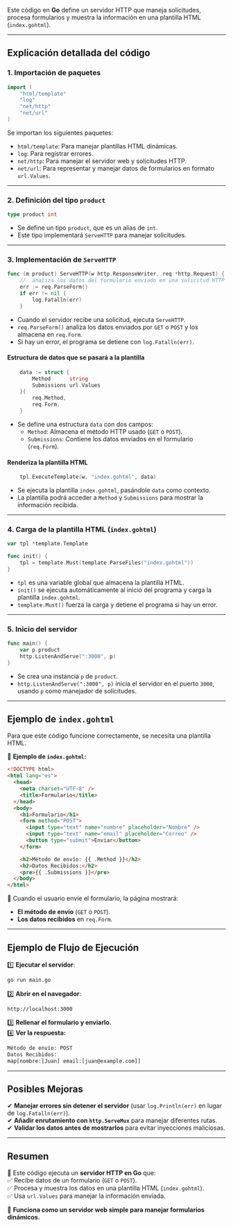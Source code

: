 Este código en **Go** define un servidor HTTP que maneja solicitudes, procesa formularios y muestra la información en una plantilla HTML (`index.gohtml`).

---

## **Explicación detallada del código**

### **1. Importación de paquetes**

```go
import (
	"html/template"
	"log"
	"net/http"
	"net/url"
)
```

Se importan los siguientes paquetes:

- `html/template`: Para manejar plantillas HTML dinámicas.
- `log`: Para registrar errores.
- `net/http`: Para manejar el servidor web y solicitudes HTTP.
- `net/url`: Para representar y manejar datos de formularios en formato `url.Values`.

---

### **2. Definición del tipo `product`**

```go
type product int
```

- Se define un tipo `product`, que es un alias de `int`.
- Este tipo implementará `ServeHTTP` para manejar solicitudes.

---

### **3. Implementación de `ServeHTTP`**

```go
func (m product) ServeHTTP(w http.ResponseWriter, req *http.Request) {
	//  analiza los datos del formulario enviado en una solicitud HTTP
	err := req.ParseForm()
	if err != nil {
		log.Fatalln(err)
	}
```

- Cuando el servidor recibe una solicitud, ejecuta `ServeHTTP`.
- `req.ParseForm()` analiza los datos enviados por `GET` o `POST` y los almacena en `req.Form`.
- Si hay un error, el programa se detiene con `log.Fatalln(err)`.

#### **Estructura de datos que se pasará a la plantilla**

```go
	data := struct {
		Method      string
		Submissions url.Values
	}{
		req.Method,
		req.Form,
	}
```

- Se define una estructura `data` con dos campos:
  - `Method`: Almacena el método HTTP usado (`GET` o `POST`).
  - `Submissions`: Contiene los datos enviados en el formulario (`req.Form`).

#### **Renderiza la plantilla HTML**

```go
	tpl.ExecuteTemplate(w, "index.gohtml", data)
```

- Se ejecuta la plantilla `index.gohtml`, pasándole `data` como contexto.
- La plantilla podrá acceder a `Method` y `Submissions` para mostrar la información recibida.

---

### **4. Carga de la plantilla HTML (`index.gohtml`)**

```go
var tpl *template.Template

func init() {
	tpl = template.Must(template.ParseFiles("index.gohtml"))
}
```

- `tpl` es una variable global que almacena la plantilla HTML.
- `init()` se ejecuta automáticamente al inicio del programa y carga la plantilla `index.gohtml`.
- `template.Must()` fuerza la carga y detiene el programa si hay un error.

---

### **5. Inicio del servidor**

```go
func main() {
	var p product
	http.ListenAndServe(":3000", p)
}
```

- Se crea una instancia `p` de `product`.
- `http.ListenAndServe(":3000", p)` inicia el servidor en el puerto `3000`, usando `p` como manejador de solicitudes.

---

## **Ejemplo de `index.gohtml`**

Para que este código funcione correctamente, se necesita una plantilla HTML.

📌 **Ejemplo de `index.gohtml`:**

```html
<!DOCTYPE html>
<html lang="es">
  <head>
    <meta charset="UTF-8" />
    <title>Formulario</title>
  </head>
  <body>
    <h1>Formulario</h1>
    <form method="POST">
      <input type="text" name="nombre" placeholder="Nombre" />
      <input type="text" name="email" placeholder="Correo" />
      <button type="submit">Enviar</button>
    </form>

    <h2>Método de envío: {{ .Method }}</h2>
    <h2>Datos Recibidos:</h2>
    <pre>{{ .Submissions }}</pre>
  </body>
</html>
```

🔹 Cuando el usuario envíe el formulario, la página mostrará:

- **El método de envío** (`GET` o `POST`).
- **Los datos recibidos** en `req.Form`.

---

## **Ejemplo de Flujo de Ejecución**

1️⃣ **Ejecutar el servidor**:

```sh
go run main.go
```

2️⃣ **Abrir en el navegador**:

```
http://localhost:3000
```

3️⃣ **Rellenar el formulario y enviarlo.**  
4️⃣ **Ver la respuesta:**

```txt
Método de envío: POST
Datos Recibidos:
map[nombre:[Juan] email:[juan@example.com]]
```

---

## **Posibles Mejoras**

✔ **Manejar errores sin detener el servidor** (usar `log.Println(err)` en lugar de `log.Fatalln(err)`).  
✔ **Añadir enrutamiento con `http.ServeMux`** para manejar diferentes rutas.  
✔ **Validar los datos antes de mostrarlos** para evitar inyecciones maliciosas.

---

## **Resumen**

🔹 Este código ejecuta un **servidor HTTP en Go** que:  
✅ Recibe datos de un formulario (`GET` o `POST`).  
✅ Procesa y muestra los datos en una plantilla HTML (`index.gohtml`).  
✅ Usa `url.Values` para manejar la información enviada.

🚀 **Funciona como un servidor web simple para manejar formularios dinámicos.**

